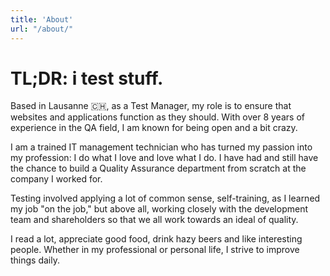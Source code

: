 ```yaml
---
title: 'About'
url: "/about/"
---
```


# TL;DR: i test stuff.

Based in Lausanne 🇨🇭, as a Test Manager, my role is to ensure that websites and applications function as they should. With over 8 years of experience in the QA field, I am known for being open and a bit crazy.

I am a trained IT management technician who has turned my passion into my profession: I do what I love and love what I do. I have had and still have the chance to build a Quality Assurance department from scratch at the company I worked for.

Testing involved applying a lot of common sense, self-training, as I learned my job "on the job," but above all, working closely with the development team and shareholders so that we all work towards an ideal of quality.

I read a lot, appreciate good food, drink hazy beers and like interesting people.
Whether in my professional or personal life, I strive to improve things daily.

